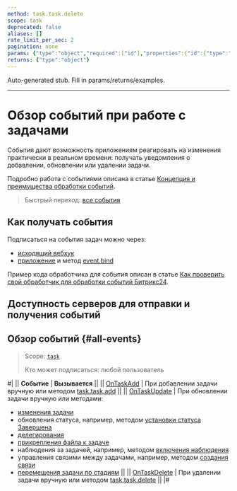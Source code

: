 ```yaml
---
method: task.task.delete
scope: task
deprecated: false
aliases: []
rate_limit_per_sec: 2
pagination: none
params: {"type":"object","required":["id"],"properties":{"id":{"type":"integer"}}}
returns: {"type":"object"}
---
```


Auto-generated stub. Fill in params/returns/examples.

---

# Обзор событий при работе с задачами

События дают возможность приложениям реагировать на изменения практически в реальном времени: получать уведомления о добавлении, обновлении или удалении задачи.

Подробно работа с событиями описана в статье [Концепция и преимущества обработки событий](../../events/index.md).

> Быстрый переход: [все события](#all-events)

## Как получать события

Подписаться на события задач можно через:

-  [исходящий вебхук](../../../local-integrations/local-webhooks.md)
-  [приложение](../../app-installation/index.md) и метод [event.bind](../../events/event-bind.md)

Пример кода обработчика для события описан в статье [Как проверить свой обработчик для обработки событий Битрикс24](../../events/test-handler.md).

## Доступность серверов для отправки и получения событий



## Обзор событий {#all-events}

> Scope: [`task`](../../scopes/permissions.md)
>
> Кто может подписаться: любой пользователь

#|
|| **Событие** | **Вызывается** ||
|| [OnTaskAdd](./on-task-add.md) | При добавлении задачи вручную или методом [task.task.add](../tasks-task-add.md) ||
|| [OnTaskUpdate](./on-task-update.md) | При обновлении задачи вручную или методами:
- [изменения задачи](../tasks-task-update.md)
- обновления статуса, например, методом [установки статуса Завершена](../tasks-task-complete.md)
- [делегирования](../tasks-task-delegate.md)
- [прикрепления файла к задаче](../tasks-task-files-attach.md)
- наблюдения за задачей, например, методом [включения наблюдения](../tasks-task-start-watch.md)
- управления связими между задачами, например, методом [создания связи](../task-dependence-add.md)
- [перемещения задачи по стадиям](../stages/task-stages-move-task.md) ||
|| [OnTaskDelete](./on-task-delete.md) | При удалении задачи вручную или методом [task.task.delete](../tasks-task-delete.md) ||
|#
